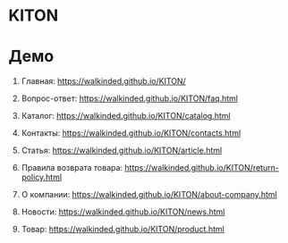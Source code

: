 # KITON

# Демо

1. Главная: https://walkinded.github.io/KITON/

2. Вопрос-ответ: https://walkinded.github.io/KITON/faq.html

3. Каталог: https://walkinded.github.io/KITON/catalog.html

4. Контакты: https://walkinded.github.io/KITON/contacts.html

5. Статья: https://walkinded.github.io/KITON/article.html

6. Правила возврата товара: https://walkinded.github.io/KITON/return-policy.html

7. О компании: https://walkinded.github.io/KITON/about-company.html

8. Новости: https://walkinded.github.io/KITON/news.html

9. Товар: https://walkinded.github.io/KITON/product.html